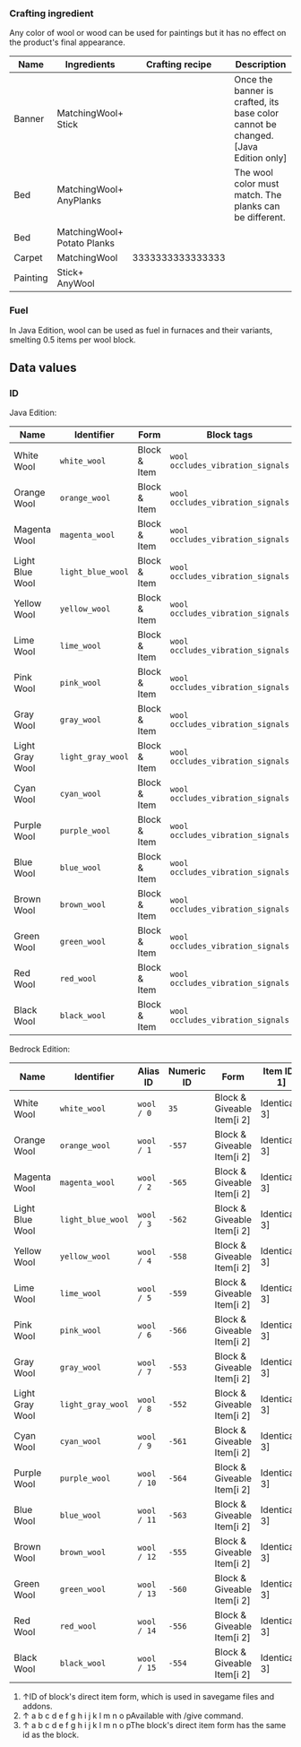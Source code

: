 ### Crafting ingredient
Any color of wool or wood can be used for paintings but it has no effect on the product's final appearance.

| Name     | Ingredients                     | Crafting recipe  | Description                                                                        |
|----------|---------------------------------|------------------|------------------------------------------------------------------------------------|
| Banner   | MatchingWool+<br/>Stick         |                  | Once the banner is crafted, its base color cannot be changed.‌[Java Edition  only] |
| Bed      | MatchingWool+<br/>AnyPlanks     |                  | The wool color must match. The planks can be different.                            |
| Bed      | MatchingWool+<br/>Potato Planks |                  |                                                                                    |
| Carpet   | MatchingWool                    | 3333333333333333 |                                                                                    |
| Painting | Stick+<br/>AnyWool              |                  |                                                                                    |

### Fuel
In Java Edition, wool can be used as fuel in furnaces and their variants, smelting 0.5 items per wool block.

## Data values
### ID
Java Edition:

| Name            | Identifier        | Form         | Block tags                              | Item tags                               | Translation key                   |
|-----------------|-------------------|--------------|-----------------------------------------|-----------------------------------------|-----------------------------------|
| White Wool      | `white_wool`      | Block & Item | `wool`<br/>`occludes_vibration_signals` | `wool`<br/>`occludes_vibration_signals` | `block.minecraft.white_wool`      |
| Orange Wool     | `orange_wool`     | Block & Item | `wool`<br/>`occludes_vibration_signals` | `wool`<br/>`occludes_vibration_signals` | `block.minecraft.orange_wool`     |
| Magenta Wool    | `magenta_wool`    | Block & Item | `wool`<br/>`occludes_vibration_signals` | `wool`<br/>`occludes_vibration_signals` | `block.minecraft.magenta_wool`    |
| Light Blue Wool | `light_blue_wool` | Block & Item | `wool`<br/>`occludes_vibration_signals` | `wool`<br/>`occludes_vibration_signals` | `block.minecraft.light_blue_wool` |
| Yellow Wool     | `yellow_wool`     | Block & Item | `wool`<br/>`occludes_vibration_signals` | `wool`<br/>`occludes_vibration_signals` | `block.minecraft.yellow_wool`     |
| Lime Wool       | `lime_wool`       | Block & Item | `wool`<br/>`occludes_vibration_signals` | `wool`<br/>`occludes_vibration_signals` | `block.minecraft.lime_wool`       |
| Pink Wool       | `pink_wool`       | Block & Item | `wool`<br/>`occludes_vibration_signals` | `wool`<br/>`occludes_vibration_signals` | `block.minecraft.pink_wool`       |
| Gray Wool       | `gray_wool`       | Block & Item | `wool`<br/>`occludes_vibration_signals` | `wool`<br/>`occludes_vibration_signals` | `block.minecraft.gray_wool`       |
| Light Gray Wool | `light_gray_wool` | Block & Item | `wool`<br/>`occludes_vibration_signals` | `wool`<br/>`occludes_vibration_signals` | `block.minecraft.light_gray_wool` |
| Cyan Wool       | `cyan_wool`       | Block & Item | `wool`<br/>`occludes_vibration_signals` | `wool`<br/>`occludes_vibration_signals` | `block.minecraft.cyan_wool`       |
| Purple Wool     | `purple_wool`     | Block & Item | `wool`<br/>`occludes_vibration_signals` | `wool`<br/>`occludes_vibration_signals` | `block.minecraft.purple_wool`     |
| Blue Wool       | `blue_wool`       | Block & Item | `wool`<br/>`occludes_vibration_signals` | `wool`<br/>`occludes_vibration_signals` | `block.minecraft.blue_wool`       |
| Brown Wool      | `brown_wool`      | Block & Item | `wool`<br/>`occludes_vibration_signals` | `wool`<br/>`occludes_vibration_signals` | `block.minecraft.brown_wool`      |
| Green Wool      | `green_wool`      | Block & Item | `wool`<br/>`occludes_vibration_signals` | `wool`<br/>`occludes_vibration_signals` | `block.minecraft.green_wool`      |
| Red Wool        | `red_wool`        | Block & Item | `wool`<br/>`occludes_vibration_signals` | `wool`<br/>`occludes_vibration_signals` | `block.minecraft.red_wool`        |
| Black Wool      | `black_wool`      | Block & Item | `wool`<br/>`occludes_vibration_signals` | `wool`<br/>`occludes_vibration_signals` | `block.minecraft.black_wool`      |

Bedrock Edition:

| Name            | Identifier        | Alias ID    | Numeric ID | Form                       | Item ID[i 1]   | Item tags                                         | Translation key            |
|-----------------|-------------------|-------------|------------|----------------------------|----------------|---------------------------------------------------|----------------------------|
| White Wool      | `white_wool`      | `wool / 0`  | `35`       | Block & Giveable Item[i 2] | Identical[i 3] | `minecraft:wool`<br/>`minecraft:vibration_damper` | `tile.wool.white.name`     |
| Orange Wool     | `orange_wool`     | `wool / 1`  | `-557`     | Block & Giveable Item[i 2] | Identical[i 3] | `minecraft:wool`<br/>`minecraft:vibration_damper` | `tile.wool.orange.name`    |
| Magenta Wool    | `magenta_wool`    | `wool / 2`  | `-565`     | Block & Giveable Item[i 2] | Identical[i 3] | `minecraft:wool`<br/>`minecraft:vibration_damper` | `tile.wool.magenta.name`   |
| Light Blue Wool | `light_blue_wool` | `wool / 3`  | `-562`     | Block & Giveable Item[i 2] | Identical[i 3] | `minecraft:wool`<br/>`minecraft:vibration_damper` | `tile.wool.lightBlue.name` |
| Yellow Wool     | `yellow_wool`     | `wool / 4`  | `-558`     | Block & Giveable Item[i 2] | Identical[i 3] | `minecraft:wool`<br/>`minecraft:vibration_damper` | `tile.wool.yellow.name`    |
| Lime Wool       | `lime_wool`       | `wool / 5`  | `-559`     | Block & Giveable Item[i 2] | Identical[i 3] | `minecraft:wool`<br/>`minecraft:vibration_damper` | `tile.wool.lime.name`      |
| Pink Wool       | `pink_wool`       | `wool / 6`  | `-566`     | Block & Giveable Item[i 2] | Identical[i 3] | `minecraft:wool`<br/>`minecraft:vibration_damper` | `tile.wool.pink.name`      |
| Gray Wool       | `gray_wool`       | `wool / 7`  | `-553`     | Block & Giveable Item[i 2] | Identical[i 3] | `minecraft:wool`<br/>`minecraft:vibration_damper` | `tile.wool.gray.name`      |
| Light Gray Wool | `light_gray_wool` | `wool / 8`  | `-552`     | Block & Giveable Item[i 2] | Identical[i 3] | `minecraft:wool`<br/>`minecraft:vibration_damper` | `tile.wool.silver.name`    |
| Cyan Wool       | `cyan_wool`       | `wool / 9`  | `-561`     | Block & Giveable Item[i 2] | Identical[i 3] | `minecraft:wool`<br/>`minecraft:vibration_damper` | `tile.wool.cyan.name`      |
| Purple Wool     | `purple_wool`     | `wool / 10` | `-564`     | Block & Giveable Item[i 2] | Identical[i 3] | `minecraft:wool`<br/>`minecraft:vibration_damper` | `tile.wool.purple.name`    |
| Blue Wool       | `blue_wool`       | `wool / 11` | `-563`     | Block & Giveable Item[i 2] | Identical[i 3] | `minecraft:wool`<br/>`minecraft:vibration_damper` | `tile.wool.blue.name`      |
| Brown Wool      | `brown_wool`      | `wool / 12` | `-555`     | Block & Giveable Item[i 2] | Identical[i 3] | `minecraft:wool`<br/>`minecraft:vibration_damper` | `tile.wool.brown.name`     |
| Green Wool      | `green_wool`      | `wool / 13` | `-560`     | Block & Giveable Item[i 2] | Identical[i 3] | `minecraft:wool`<br/>`minecraft:vibration_damper` | `tile.wool.green.name`     |
| Red Wool        | `red_wool`        | `wool / 14` | `-556`     | Block & Giveable Item[i 2] | Identical[i 3] | `minecraft:wool`<br/>`minecraft:vibration_damper` | `tile.wool.red.name`       |
| Black Wool      | `black_wool`      | `wool / 15` | `-554`     | Block & Giveable Item[i 2] | Identical[i 3] | `minecraft:wool`<br/>`minecraft:vibration_damper` | `tile.wool.black.name`     |

1. ↑ID of block's direct item form, which is used in savegame files and addons.
2. ↑ a b c d e f g h i j k l m n o pAvailable with /give command.
3. ↑ a b c d e f g h i j k l m n o pThe block's direct item form has the same id as the block.


